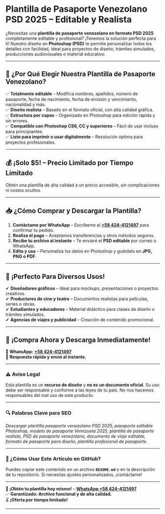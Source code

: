 # **Plantilla de Pasaporte Venezolano PSD 2025 – Editable y Realista**  

¿Necesitas una **plantilla de pasaporte venezolano en formato PSD 2025** completamente editable y profesional? ¡Tenemos la solución perfecta para ti! Nuestro diseño en **Photoshop (PSD)** te permite personalizar todos los detalles con facilidad, ideal para proyectos de diseño, trámites simulados, producciones audiovisuales o material educativo.  

---  

## **🌟 ¿Por Qué Elegir Nuestra Plantilla de Pasaporte Venezolano?**  

✅ **Totalmente editable** – Modifica nombres, apellidos, número de pasaporte, fecha de nacimiento, fecha de emisión y vencimiento, nacionalidad y más.  
✅ **Diseño realista** – Basado en el formato oficial, con alta calidad gráfica.  
✅ **Estructura por capas** – Organizado en Photoshop para edición rápida y sin errores.  
✅ **Compatible con Photoshop CS6, CC y superiores** – Fácil de usar incluso para principiantes.  
✅ **Listo para imprimir o usar digitalmente** – Resolución óptima para proyectos profesionales.  

---  

## **💰 ¡Solo $5! – Precio Limitado por Tiempo Limitado**  

Obtén una plantilla de alta calidad a un precio accesible, sin complicaciones ni costos ocultos.  

---  

## **📥 ¿Cómo Comprar y Descargar la Plantilla?**  

1. **Contáctame por WhatsApp** – Escríbeme al **[+58 424-4121497](https://wa.me/584244121497)** para confirmar tu pedido.  
2. **Realiza el pago** – Aceptamos transferencias y otros métodos seguros.  
3. **Recibe tu archivo al instante** – Te enviaré el **PSD editable** por correo o WhatsApp.  
4. **Edita y usa** – Personaliza los datos en Photoshop y guárdalo en **JPG, PNG o PDF**.  

---  

## **📢 ¡Perfecto Para Diversos Usos!**  

✔ **Diseñadores gráficos** – Ideal para mockups, presentaciones o proyectos creativos.  
✔ **Productores de cine y teatro** – Documentos realistas para películas, series o obras.  
✔ **Estudiantes y educadores** – Material didáctico para clases de diseño o trámites simulados.  
✔ **Agencias de viajes y publicidad** – Creación de contenido promocional.  

---  

## **🚀 ¡Compra Ahora y Descarga Inmediatamente!**  

🔗 **WhatsApp:** **[+58 424-4121497](https://wa.me/584244121497)**  
💬 **Respuesta rápida y envío al instante.**  

---  

### **⚠️ Aviso Legal**  
Esta plantilla es un **recurso de diseño** y **no es un documento oficial**. Su uso debe ser responsable y conforme a las leyes de tu país. No nos hacemos responsables del mal uso de este producto.  

---  

### **🔍 Palabras Clave para SEO**  
*Descargar plantilla pasaporte venezolano PSD 2025, pasaporte editable Photoshop, modelo de pasaporte Venezuela 2025, plantilla de pasaporte realista, PSD de pasaporte venezolano, documento de viaje editable, formato de pasaporte para diseño, plantilla profesional de pasaporte.*  

---  

### **📂 ¿Cómo Usar Este Artículo en GitHub?**  
Puedes copiar este contenido en un archivo **`README.md`** o en la descripción de tu repositorio. Si necesitas ajustes personalizados, ¡contáctame!  

---  

**🎯 ¡Obtén tu plantilla hoy mismo!** – **[WhatsApp +58 424-4121497](https://wa.me/584244121497)**  
✅ **Garantizado: Archivo funcional y de alta calidad.**  
⏳ **¡Oferta por tiempo limitado!**  

---  

<meta name="msvalidate.01" content="6F23B0F6C2C0FE6FEF1603179E783FDF" />
